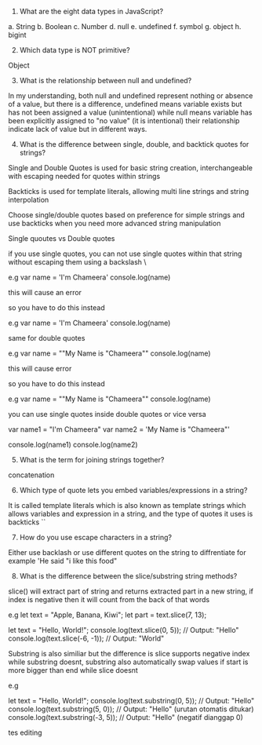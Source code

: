 1. What are the eight data types in JavaScript?

a. String
b. Boolean
c. Number
d. null
e. undefined
f. symbol
g. object
h. bigint

2. Which data type is NOT primitive?

Object

3. What is the relationship between null and undefined?

In my understanding, both null and undefined represent nothing or absence of a value, but there is a difference, undefined means variable exists but has not been assigned a value (unintentional) while null means variable has been explicitly assigned to "no value" (it is intentional) their relationship indicate lack of value but in different ways.

4. What is the difference between single, double, and backtick quotes for strings?

Single and Double Quotes is used for basic string creation, interchangeable with escaping needed for quotes within strings

Backticks is used for template literals, allowing multi line strings and string interpolation

Choose single/double quotes based on preference for simple strings and use backticks when you need more advanced string manipulation

Single quoutes vs Double quotes

if you use single quotes, you can not use single quotes within that string without escaping them using a backslash \

e.g var name = 'I'm Chameera'
console.log(name)

this will cause an error

so you have to do this instead

e.g var name = 'I\'m Chameera'
console.log(name)

same for double quotes

e.g var name = ""My Name is "Chameera""
console.log(name)

this will cause error

so you have to do this instead

e.g var name = ""My Name is \"Chameera\""
console.log(name)

you can use single quotes inside double quotes or vice versa

var name1 = "I'm Chameera"
var name2 = 'My Name is "Chameera"'

console.log(name1)
console.log(name2)

5. What is the term for joining strings together?

concatenation

6. Which type of quote lets you embed variables/expressions in a string?

It is called template literals which is also known as template strings which allows variables and expression in a string, and the type of quotes it uses is backticks ``

7. How do you use escape characters in a string?

Either use backlash or use different quotes on the string to diffrentiate for example 'He said "i like this food"

8. What is the difference between the slice/substring string methods?

slice() will extract part of string and returns extracted part in a new string, if index is negative then it will count from the back of that words

e.g
let text = "Apple, Banana, Kiwi";
let part = text.slice(7, 13);

let text = "Hello, World!";
console.log(text.slice(0, 5)); // Output: "Hello"
console.log(text.slice(-6, -1)); // Output: "World"


Substring is also similiar but the difference is slice supports negative index while substring doesnt, substring also automatically swap values if start is more bigger than end while slice doesnt

e.g

let text = "Hello, World!";
console.log(text.substring(0, 5)); // Output: "Hello"
console.log(text.substring(5, 0)); // Output: "Hello" (urutan otomatis ditukar)
console.log(text.substring(-3, 5)); // Output: "Hello" (negatif dianggap 0)

tes editing